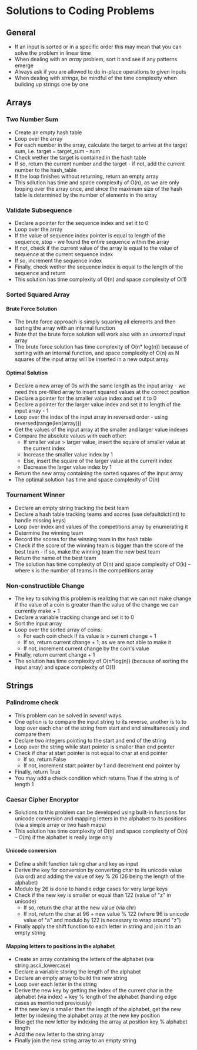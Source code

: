 # Solutions to Coding Problems

## General

* If an input is sorted or in a specific order this may mean that you can solve the problem in linear time
* When dealing with an _array_ problem, sort it and see if any patterns emerge
* Always ask if you are allowed to do in-place operations to given inputs
* When dealing with _strings_, be mindful of the time complexity when building up strings one by one

## Arrays

### Two Number Sum

* Create an empty hash table
* Loop over the array
* For each number in the array, calculate the target to arrive at the target sum, i.e. target = target_sum - num
* Check wether the target is contained in the hash table
* If so, return the current number and the target - if not, add the current number to the hash_table
* If the loop finishes without returning, return an empty array
* This solution has time and space complexity of O(n), as we are only looping over the array once, and since the maximum size of the hash table is determined by the number of elements in the array

### Validate Subsequence

* Declare a pointer for the sequence index and set it to 0
* Loop over the array
* If the value of sequence index pointer is equal to length of the sequence, stop - we found the entire sequence within the array
* If not, check if the current value of the array is equal to the value of sequence at the current sequence index
* If so, increment the sequence index
* Finally, check wether the sequence index is equal to the length of the sequence and return
* This solution has time complexity of O(n) and space complexity of O(1)

### Sorted Squared Array

#### Brute Force Solution 

* The brute force approach is simply squaring all elements and then sorting the array with an internal function
* Note that the brute force solution will work also with an _unsorted_ input array 
* The brute force solution has time complexity of O(n* log(n)) because of sorting with an internal function, and space complexity of O(n) as N squares of the input array will be inserted in a new output array

#### Optimal Solution

* Declare a new array of 0s with the same length as the input array - we need this pre-filled array to insert squared values at the correct position
* Declare a pointer for the smaller value index and set it to 0
* Declare a pointer for the larger value index and set it to length of the input array - 1
* Loop over the index of the input array in reversed order - using reversed(range(len(array)))
* Get the values of the input array at the smaller and larger value indexes
* Compare the absolute values with each other:
    - If smaller value > larger value, insert the square of smaller value at the current index
    - Increase the smaller value index by 1
    - Else, insert the square of the larger value at the current index
    - Decrease the larger value index by 1
* Return the new array containing the sorted squares of the input array
* The optimal solution has time and space complexity of O(n)

### Tournament Winner

* Declare an empty string tracking the best team
* Declare a hash table tracking teams and scores (use defaultdict(int) to handle missing keys)
* Loop over index and values of the competitions array by enumerating it
* Determine the winning team
* Record the scores for the winning team in the hash table
* Check if the score of the winning team is bigger than the score of the best team - if so, make the winning team the new best team
* Return the name of the best team
* The solution has time complexity of O(n) and space complexity of O(k) - where k is the number of teams in the competitions array

### Non-constructible Change

* The key to solving this problem is realizing that we can not make change if the value of a coin is greater than the value of the change we can currently make + 1
* Declare a variable tracking change and set it to 0
* Sort the input array
* Loop over the sorted array of coins:
    - For each coin check if its value is > current change + 1
    - If so, return current change + 1, as we are not able to make it
    - If not, increment current change by the coin's value
* Finally, return current change + 1
* The solution has time complexity of O(n*log(n)) (because of sorting the input array) and space complexity of O(1)

## Strings

### Palindrome check

* This problem can be solved in _several_ ways. 
* One option is to compare the input string to its reverse, another is to to loop over each char of the string from start and end simultaneously and compare them
* Declare two integers pointing to the start and end of the string
* Loop over the string while start pointer is smaller than end pointer
* Check if char at start pointer is not equal to char at end pointer
    - If so, return False
    - If not, increment start pointer by 1 and decrement end pointer by
* Finally, return True
* You may add a check condition which returns True if the string is of length 1

### Caesar Cipher Encryptor

* Solutions to this problem can be developed using built-in functions for unicode conversion and mapping letters in the alphabet to its positions (via a simple array or two hash maps)
* This solution has time complexity of O(n) and space complexity of O(n) - O(m) if the alphabet is really large only

#### Unicode conversion

* Define a shift function taking char and key as input
* Derive the key for conversion by converting char to its unicode value (via ord) and adding the value of key % 26 (26 being the length of the alphabet)
* Modulo by 26 is done to handle edge cases for very large keys
* Check if the new key is smaller or equal than 122 (value of "z" in unicode)
    - If so, return the char at the new value (via chr)
    - If not, return the char at 96 + new value % 122 (where 96 is unicode value of "a" and modulo by 122 is necessary to wrap around "z")
* Finally apply the shift function to each letter in string and join it to an empty string

#### Mapping letters to positions in the alphabet

* Create an array containing the letters of the alphabet (via string.ascii_lowercase)
* Declare a variable storing the length of the alphabet
* Declare an empty array to build the new string
* Loop over each letter in the string
* Derive the new key by getting the index of the current char in the alphabet (via index) + key % length of the alphabet (handling edge cases as mentioned previously)
* If the new key is smaller then the length of the alphabet, get the new letter by indexing the alphabet array at the new key position
* Else get the new letter by indexing the array at position key % alphabet length
* Add the new letter to the string array
* Finally join the new string array to an empty string
